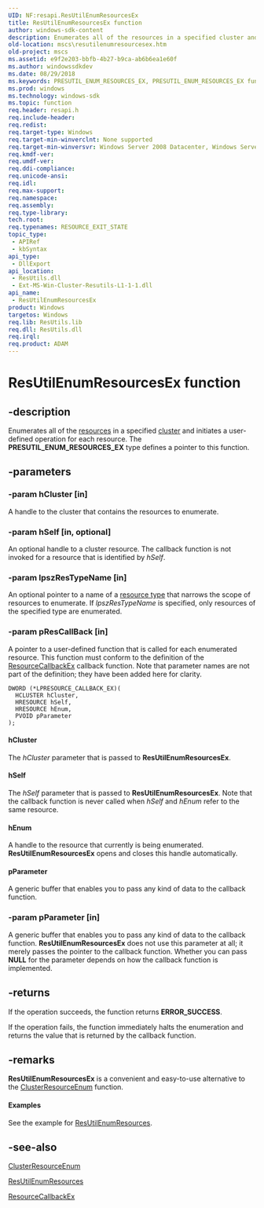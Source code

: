 ```yaml
---
UID: NF:resapi.ResUtilEnumResourcesEx
title: ResUtilEnumResourcesEx function
author: windows-sdk-content
description: Enumerates all of the resources in a specified cluster and initiates a user-defined operation for each resource. The PRESUTIL_ENUM_RESOURCES_EX type defines a pointer to this function.
old-location: mscs\resutilenumresourcesex.htm
old-project: mscs
ms.assetid: e9f2e203-bbfb-4b27-b9ca-ab6b6ea1e60f
ms.author: windowssdkdev
ms.date: 08/29/2018
ms.keywords: PRESUTIL_ENUM_RESOURCES_EX, PRESUTIL_ENUM_RESOURCES_EX function [Failover Cluster], ResUtilEnumResourcesEx, ResUtilEnumResourcesEx function [Failover Cluster], _wolf_resutilenumresourcesex, mscs.resutilenumresourcesex, resapi/PRESUTIL_ENUM_RESOURCES_EX, resapi/ResUtilEnumResourcesEx
ms.prod: windows
ms.technology: windows-sdk
ms.topic: function
req.header: resapi.h
req.include-header: 
req.redist: 
req.target-type: Windows
req.target-min-winverclnt: None supported
req.target-min-winversvr: Windows Server 2008 Datacenter, Windows Server 2008 Enterprise
req.kmdf-ver: 
req.umdf-ver: 
req.ddi-compliance: 
req.unicode-ansi: 
req.idl: 
req.max-support: 
req.namespace: 
req.assembly: 
req.type-library: 
tech.root: 
req.typenames: RESOURCE_EXIT_STATE
topic_type:
 - APIRef
 - kbSyntax
api_type:
 - DllExport
api_location:
 - ResUtils.dll
 - Ext-MS-Win-Cluster-Resutils-L1-1-1.dll
api_name:
 - ResUtilEnumResourcesEx
product: Windows
targetos: Windows
req.lib: ResUtils.lib
req.dll: ResUtils.dll
req.irql: 
req.product: ADAM
---
```


# ResUtilEnumResourcesEx function


## -description


Enumerates all of the <a href="https://msdn.microsoft.com/090d1c20-fab3-43dd-bfe2-a2c3f9ba8f89">resources</a> in a specified 
    <a href="c_gly.htm">cluster</a> and initiates a user-defined operation for each 
    resource. The <b>PRESUTIL_ENUM_RESOURCES_EX</b> type defines a pointer to this function.


## -parameters




### -param hCluster [in]

A handle to the cluster that contains  the resources to enumerate.


### -param hSelf [in, optional]

An optional handle to a cluster resource. The callback function is not invoked for a resource that is  identified by 
       <i>hSelf</i>.


### -param lpszResTypeName [in]

An optional pointer to a name of a <a href="https://msdn.microsoft.com/d02e4f51-7b86-451a-a51c-ea850ae464d1">resource type</a> that 
       narrows the scope of resources to enumerate. If <i>lpszResTypeName</i> is specified, only 
       resources of the specified type are enumerated.


### -param pResCallBack [in]

A pointer to a user-defined function that    is called for each enumerated resource. This function must 
       conform to the definition of the 
       <a href="https://msdn.microsoft.com/663b009c-92cf-4881-bae7-fb1215140581">ResourceCallbackEx</a> callback function.  Note 
       that parameter names are not part of the definition; they have been added here for clarity.

<pre class="syntax" xml:space="preserve"><code>DWORD (*LPRESOURCE_CALLBACK_EX)( 
  HCLUSTER hCluster,
  HRESOURCE hSelf, 
  HRESOURCE hEnum, 
  PVOID pParameter 
);</code></pre>




#### hCluster

The <i>hCluster</i> parameter that is passed to 
          <b>ResUtilEnumResourcesEx</b>.



#### hSelf

The <i>hSelf</i> parameter that is passed to 
          <b>ResUtilEnumResourcesEx</b>. Note that the 
          callback function is never called when <i>hSelf</i> and <i>hEnum</i> 
          refer to the same resource.



#### hEnum

A handle to the resource that currently is being enumerated. 
          <b>ResUtilEnumResourcesEx</b> opens and closes 
          this handle automatically.



#### pParameter

A generic buffer that  enables you to pass any kind of data to the callback function.


### -param pParameter [in]

A generic buffer that  enables you to pass any kind of data to the callback function. 
       <b>ResUtilEnumResourcesEx</b> does not use this 
       parameter at all; it merely passes the pointer to the callback function. Whether  you can pass 
       <b>NULL</b> for the parameter depends on how the callback function is implemented.


## -returns



If the operation succeeds, the function returns <b>ERROR_SUCCESS</b>.

If the operation fails, the function immediately halts the enumeration and returns the value that is returned by the 
       callback function.




## -remarks



<b>ResUtilEnumResourcesEx</b> is a convenient and 
     easy-to-use alternative to the 
     <a href="https://msdn.microsoft.com/73627594-90df-496d-8120-b24c34f13fb5">ClusterResourceEnum</a> function.


#### Examples

See the example for 
     <a href="https://msdn.microsoft.com/109fefb7-a5fc-44d2-80c0-9a08ce8d91bf">ResUtilEnumResources</a>.

<div class="code"></div>



## -see-also




<a href="https://msdn.microsoft.com/73627594-90df-496d-8120-b24c34f13fb5">ClusterResourceEnum</a>



<a href="https://msdn.microsoft.com/109fefb7-a5fc-44d2-80c0-9a08ce8d91bf">ResUtilEnumResources</a>



<a href="https://msdn.microsoft.com/663b009c-92cf-4881-bae7-fb1215140581">ResourceCallbackEx</a>
 

 

